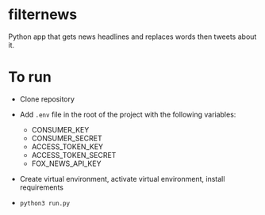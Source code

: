 # filternews
Python app that gets news headlines and replaces words then tweets about it.

# To run 
* Clone repository 
* Add `.env` file in the root of the project with the following variables:
  - CONSUMER_KEY
  - CONSUMER_SECRET
  - ACCESS_TOKEN_KEY
  - ACCESS_TOKEN_SECRET
  - FOX_NEWS_API_KEY
  
* Create virtual environment, activate virtual environment, install requirements
* `python3 run.py`
